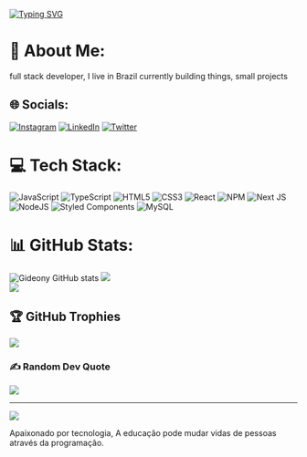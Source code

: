 [![Typing SVG](https://readme-typing-svg.herokuapp.com?font=Fira+Code&size=19&pause=1000&color=8E00F7&width=435&lines=Ol%C3%A1%2C+Seja+Bem-vindo%2C+me+chamo+Gideony)](https://git.io/typing-svg)

# 💫 About Me:
full stack developer, I live in Brazil currently building things, small projects


## 🌐 Socials:
[![Instagram](https://img.shields.io/badge/Instagram-%23E4405F.svg?logo=Instagram&logoColor=white)](https://instagram.com/gideony) [![LinkedIn](https://img.shields.io/badge/LinkedIn-%230077B5.svg?logo=linkedin&logoColor=white)](https://linkedin.com/in/gideonyewerton) [![Twitter](https://img.shields.io/badge/Twitter-%231DA1F2.svg?logo=Twitter&logoColor=white)](https://twitter.com/benevolenteeee) 

# 💻 Tech Stack:
![JavaScript](https://img.shields.io/badge/javascript-%23323330.svg?style=flat&logo=javascript&logoColor=%23F7DF1E) ![TypeScript](https://img.shields.io/badge/typescript-%23007ACC.svg?style=flat&logo=typescript&logoColor=white) ![HTML5](https://img.shields.io/badge/html5-%23E34F26.svg?style=flat&logo=html5&logoColor=white) ![CSS3](https://img.shields.io/badge/css3-%231572B6.svg?style=flat&logo=css3&logoColor=white) ![React](https://img.shields.io/badge/react-%2320232a.svg?style=flat&logo=react&logoColor=%2361DAFB) ![NPM](https://img.shields.io/badge/NPM-%23000000.svg?style=flat&logo=npm&logoColor=white) ![Next JS](https://img.shields.io/badge/Next-black?style=flat&logo=next.js&logoColor=white) ![NodeJS](https://img.shields.io/badge/node.js-6DA55F?style=flat&logo=node.js&logoColor=white) ![Styled Components](https://img.shields.io/badge/styled--components-DB7093?style=flat&logo=styled-components&logoColor=white) ![MySQL](https://img.shields.io/badge/mysql-%2300f.svg?style=flat&logo=mysql&logoColor=white)
# 📊 GitHub Stats:
![Gideony GitHub stats](https://github-readme-stats.vercel.app/api?username=gideony&show_icons=true&theme=dark) 
![](https://github-readme-streak-stats.herokuapp.com/?user=gideony&theme=dark&hide_border=false)<br/>
![](https://github-readme-stats.vercel.app/api/top-langs/?username=gideony&theme=dark&hide_border=false&include_all_commits=false&count_private=true&layout=compact)

## 🏆 GitHub Trophies
![](https://github-profile-trophy.vercel.app/?username=gideony&theme=discord&no-frame=false&no-bg=true&margin-w=4)

### ✍️ Random Dev Quote
![](https://quotes-github-readme.vercel.app/api?type=horizontal&theme=dark)


---
[![](https://visitcount.itsvg.in/api?id=gideony&icon=2&color=6)](https://visitcount.itsvg.in)


Apaixonado por tecnologia, A educação pode mudar vidas de pessoas através da programação.
